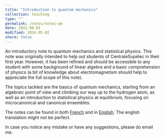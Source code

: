 ```yaml
---
title: "Introduction to quantum mechanics"
collection: teaching
type: ""
permalink: /notes/notes-qm
date: 2022-06-01
modified: 2024-05-02
share: false
---
```


An introductory note to quantum mechanics and statistical physics.
This note was originally intended to help out students of CentraleSupélec in
their first year. However, it has been refined and should be accessible to any
student with some background of linear algebra and a basic comprehension of
physics (a bit of knowledge about electromagnetism should help to appreciate the
full scope of this note).

The topics tackled are the basics of quantum mechanics, starting from an
algebraic point of view and climbing our way up to the hydrogen atom, as well as
an introduction to statistical physics at equilibrium, focusing on
microcanonical and canonical ensembles.

The notes can be found in both
[French](http://tampi08122002.github.io/files/notes/PhyQ.pdf) and in
[English](http://tampi08122002.github.io/files/notes/QuantumPhys.pdf). The english
translation might not be perfect.

In case you notice any mistake or have any suggestions, please do email me. 